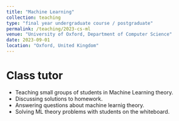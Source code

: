 ```yaml
---
title: "Machine Learning"
collection: teaching
type: "final year undergraduate course / postgraduate"
permalink: /teaching/2023-cs-ml
venue: "University of Oxford, Department of Computer Science"
date: 2023-09-01
location: "Oxford, United Kingdom"
---
```


# Class tutor

- Teaching small groups of students in Machine Learning theory.
- Discussing solutions to homework.
- Answering questions about machine learnig theory.
- Solving ML theory problems with students on the whiteboard.
